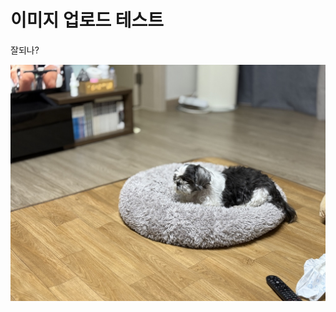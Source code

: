 # 이미지 업로드 테스트

잘되나?

![1546FD04-DBC5-4702-AB9F-9E887FA0023F_1_105_c](/images/2025-02-05-Test/1546FD04-DBC5-4702-AB9F-9E887FA0023F_1_105_c-8743590.jpeg)

